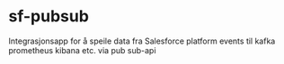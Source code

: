 # sf-pubsub

Integrasjonsapp for å speile data fra Salesforce platform events til kafka prometheus kibana etc. via pub sub-api
